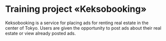 # Training project «Keksobooking»

Keksobooking is a service for placing ads for renting real estate in the center of Tokyo. Users are given the opportunity to post ads about their real estate or view already posted ads.
